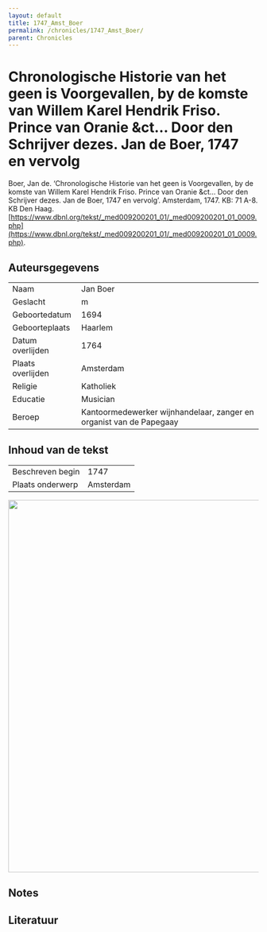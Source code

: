 ```yaml
---
layout: default
title: 1747_Amst_Boer
permalink: /chronicles/1747_Amst_Boer/
parent: Chronicles
--- 
```



# Chronologische Historie van het geen is Voorgevallen, by de komste van Willem Karel Hendrik Friso. Prince van Oranie &ct… Door den Schrijver dezes. Jan de Boer, 1747 en vervolg 

Boer, Jan de. ‘Chronologische Historie van het geen is Voorgevallen, by de komste van Willem Karel Hendrik Friso. Prince van Oranie &ct… Door den Schrijver dezes. Jan de Boer, 1747 en vervolg’. Amsterdam, 1747. KB: 71 A-8. KB Den Haag. [https://www.dbnl.org/tekst/_med009200201_01/_med009200201_01_0009.php](https://www.dbnl.org/tekst/_med009200201_01/_med009200201_01_0009.php). 

## Auteursgegevens 

| | | 
| --------------- | --------------- | 
| Naam | Jan Boer | 
| Geslacht | m | 
| Geboortedatum | 1694 | 
| Geboorteplaats | Haarlem | 
| Datum overlijden | 1764 | 
| Plaats overlijden | Amsterdam | 
| Religie | Katholiek | 
| Educatie | Musician | 
| Beroep | Kantoormedewerker wijnhandelaar, zanger en organist van de Papegaay | 

## Inhoud van de tekst 

| | | 
| --------------- | --------------- | 
| Beschreven begin | 1747 | 
| Plaats onderwerp | Amsterdam | 

[<img src="..\..\barplots_chronicles\1747_Amst_Boer.jpg" width="750"/>](..\..\barplots_chronicles\1747_Amst_Boer.jpg) 

## Notes 

## Literatuur 

